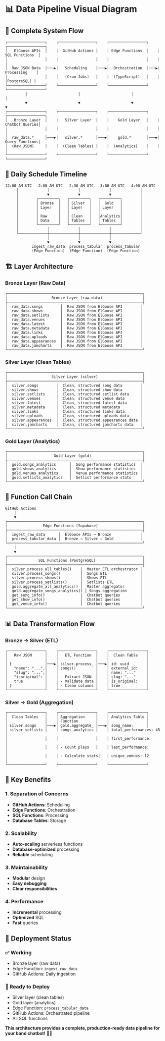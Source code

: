 # 📊 Data Pipeline Visual Diagram

## 🔄 **Complete System Flow**

```
┌─────────────────┐    ┌─────────────────┐    ┌─────────────────┐    ┌─────────────────┐
│   ElGoose APIs  │    │  GitHub Actions │    │ Edge Functions  │    │  SQL Functions  │
│                 │    │                 │    │                 │    │                 │
│  Raw JSON Data  │───▶│   Scheduling    │───▶│  Orchestration  │───▶│   Processing    │
│                 │    │   (Cron Jobs)   │    │  (TypeScript)   │    │    (PostgreSQL) │
└─────────────────┘    └─────────────────┘    └─────────────────┘    └─────────────────┘
         │                       │                       │                       │
         ▼                       ▼                       ▼                       ▼
┌─────────────────┐    ┌─────────────────┐    ┌─────────────────┐    ┌─────────────────┐
│   Bronze Layer  │    │   Silver Layer  │    │    Gold Layer   │    │  Chatbot Queries│
│                 │    │                 │    │                 │    │                 │
│  raw_data.*     │───▶│   silver.*      │───▶│    gold.*       │───▶│  Query Functions│
│  (Raw JSON)     │    │  (Clean Tables) │    │  (Analytics)    │    │                 │
└─────────────────┘    └─────────────────┘    └─────────────────┘    └─────────────────┘
```

## 📅 **Daily Schedule Timeline**

```
12:00 AM UTC   2:00 AM UTC   2:30 AM UTC   3:00 AM UTC   4:00 AM UTC
     │             │             │             │             │
     │             ▼             ▼             ▼             │
     │        ┌─────────┐   ┌─────────┐   ┌─────────┐        │
     │        │ Bronze  │   │ Silver  │   │  Gold   │        │
     │        │ Layer   │   │ Layer   │   │ Layer   │        │
     │        │         │   │         │   │         │        │
     │        │ Raw     │   │ Clean   │   │Analytics│        │
     │        │ Data    │   │ Tables  │   │ Tables  │        │
     │        └─────────┘   └─────────┘   └─────────┘        │
     │             │             │             │             │
     └─────────────┼─────────────┼─────────────┼─────────────┘
                   │             │             │
                   ▼             ▼             ▼
            ingest_raw_data  process_tabular  process_tabular
            (Edge Function)  (Edge Function)  (Edge Function)
```

## 🏗️ **Layer Architecture**

### **Bronze Layer (Raw Data)**
```
┌─────────────────────────────────────────────────────────────┐
│                    Bronze Layer (raw_data)                  │
├─────────────────────────────────────────────────────────────┤
│  raw_data.songs        │  Raw JSON from ElGoose API        │
│  raw_data.shows        │  Raw JSON from ElGoose API        │
│  raw_data.setlists     │  Raw JSON from ElGoose API        │
│  raw_data.venues       │  Raw JSON from ElGoose API        │
│  raw_data.latest       │  Raw JSON from ElGoose API        │
│  raw_data.metadata     │  Raw JSON from ElGoose API        │
│  raw_data.links        │  Raw JSON from ElGoose API        │
│  raw_data.uploads      │  Raw JSON from ElGoose API        │
│  raw_data.appearances  │  Raw JSON from ElGoose API        │
│  raw_data.jamcharts    │  Raw JSON from ElGoose API        │
└─────────────────────────────────────────────────────────────┘
```

### **Silver Layer (Clean Tables)**
```
┌─────────────────────────────────────────────────────────────┐
│                    Silver Layer (silver)                    │
├─────────────────────────────────────────────────────────────┤
│  silver.songs        │  Clean, structured song data        │
│  silver.shows        │  Clean, structured show data        │
│  silver.setlists     │  Clean, structured setlist data     │
│  silver.venues       │  Clean, structured venue data       │
│  silver.latest       │  Clean, structured latest data      │
│  silver.metadata     │  Clean, structured metadata         │
│  silver.links        │  Clean, structured links data       │
│  silver.uploads      │  Clean, structured uploads data     │
│  silver.appearances  │  Clean, structured appearances data │
│  silver.jamcharts    │  Clean, structured jamcharts data   │
└─────────────────────────────────────────────────────────────┘
```

### **Gold Layer (Analytics)**
```
┌─────────────────────────────────────────────────────────────┐
│                     Gold Layer (gold)                       │
├─────────────────────────────────────────────────────────────┤
│  gold.songs_analytics      │  Song performance statistics  │
│  gold.shows_analytics      │  Show performance statistics  │
│  gold.venues_analytics     │  Venue performance statistics │
│  gold.setlists_analytics   │  Setlist performance stats    │
└─────────────────────────────────────────────────────────────┘
```

## 🔧 **Function Call Chain**

```
GitHub Actions
    │
    ▼
┌─────────────────────────────────────────────────────────────┐
│                Edge Functions (Supabase)                    │
├─────────────────────────────────────────────────────────────┤
│  ingest_raw_data      │  ElGoose APIs → Bronze             │
│  process_tabular_data │  Bronze → Silver → Gold            │
└─────────────────────────────────────────────────────────────┘
    │
    ▼
┌─────────────────────────────────────────────────────────────┐
│              SQL Functions (PostgreSQL)                     │
├─────────────────────────────────────────────────────────────┤
│  silver.process_all_tables()    │  Master ETL orchestrator │
│  silver.process_songs()         │  Songs ETL               │
│  silver.process_shows()         │  Shows ETL               │
│  silver.process_setlists()      │  Setlists ETL            │
│  gold.aggregate_all_analytics() │  Master aggregator       │
│  gold.aggregate_songs_analytics() │ Songs aggregation      │
│  get_song_info()                │  Chatbot queries         │
│  get_show_info()                │  Chatbot queries         │
│  get_venue_info()               │  Chatbot queries         │
└─────────────────────────────────────────────────────────────┘
```

## 📊 **Data Transformation Flow**

### **Bronze → Silver (ETL)**
```
┌─────────────────┐    ┌─────────────────┐    ┌─────────────────┐
│   Raw JSON      │    │   ETL Function  │    │  Clean Table    │
│                 │    │                 │    │                 │
│ {               │───▶│ silver.process_ │───▶│ id: uuid        │
│   "name": "...",│    │ songs()         │    │ external_id:    │
│   "slug": "...",│    │                 │    │ name: "..."     │
│   "isoriginal": │    │ - Extract JSON  │    │ slug: "..."     │
│   true          │    │ - Validate data │    │ is_original:    │
│ }               │    │ - Clean columns │    │ true            │
└─────────────────┘    └─────────────────┘    └─────────────────┘
```

### **Silver → Gold (Aggregation)**
```
┌─────────────────┐    ┌─────────────────┐    ┌─────────────────┐
│  Clean Tables   │    │ Aggregation     │    │ Analytics Table │
│                 │    │ Function        │    │                 │
│ silver.songs    │───▶│ gold.aggregate_ │───▶│ song_name:      │
│ silver.setlists │    │ songs_analytics │    │ total_performances: 45 │
│                 │    │                 │    │ first_performance:     │
│                 │    │ - Count plays   │    │ last_performance:      │
│                 │    │ - Calculate stats│   │ unique_venues: 12      │
└─────────────────┘    └─────────────────┘    └─────────────────┘
```

## 🎯 **Key Benefits**

### **1. Separation of Concerns**
- **GitHub Actions**: Scheduling
- **Edge Functions**: Orchestration
- **SQL Functions**: Processing
- **Database Tables**: Storage

### **2. Scalability**
- **Auto-scaling** serverless functions
- **Database-optimized** processing
- **Reliable** scheduling

### **3. Maintainability**
- **Modular** design
- **Easy debugging**
- **Clear responsibilities**

### **4. Performance**
- **Incremental** processing
- **Optimized** SQL
- **Fast** queries

## 🚀 **Deployment Status**

### **✅ Working**
- Bronze layer (raw data)
- Edge Function: `ingest_raw_data`
- GitHub Actions: Daily ingestion

### **🚧 Ready to Deploy**
- Silver layer (clean tables)
- Gold layer (analytics)
- Edge Function: `process_tabular_data`
- GitHub Actions: Orchestrated pipeline
- All SQL functions

**This architecture provides a complete, production-ready data pipeline for your band chatbot!** 🎵🤖
